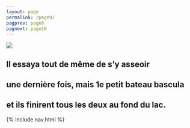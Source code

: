 ```yaml
---
layout: page
permalink: /page9/
pagprev: page8
pagnext: page10
---
```


<img src="{{ site.baseurl }}/img/page3.jpg"/>

## Il essaya tout de même de s’y asseoir

## une dernière fois, mais 1e petit bateau bascula

## et ils finirent tous les deux au fond du lac.

{% include nav.html %}
